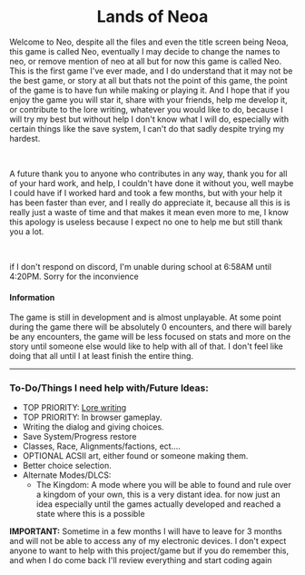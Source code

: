 <h1 align="center">Lands of Neoa</h1>
<p align="left">Welcome to Neo, despite all the files and even the title screen being Neoa, this game is called Neo, eventually I may decide to change the names to neo, or remove mention of neo at all but for now this game is called Neo. This is the first game I've ever made, and I do understand that it may not be the best game, or story at all but thats not the point of this game, the point of the game is to have fun while making or playing it. And I hope that if you enjoy the game you will star it, share with your friends, help me develop it, or contribute to the lore writing, whatever you would like to do, because I will try my best but without help I don't know what I will do, especially with certain things like the save system, I can't do that sadly despite trying my hardest.</p>
<br>
<p>A future thank you to anyone who contributes in any way, thank you for all of your hard work, and help, I couldn't have done it without you, well maybe I could have if I worked hard and took a few months, but with your help it has been faster than ever, and I really do appreciate it, because all this is is really just a waste of time and that makes it mean even more to me, I know this apology is useless because I expect no one to help me but still thank you a lot.</p>
<br>
<p>if I don't respond on discord, I'm unable during school at 6:58AM until 4:20PM. Sorry for the inconvience</p>

#### Information
The game is still in development and is almost unplayable. At some point during the game there will be absolutely 0 encounters, and there will barely be any encounters, the game will be less focused on stats and more on the story until someone else would like to help with all of that. I don't feel like doing that all until I at least finish the entire thing.

-------------------------------------

### To-Do/Things I need help with/Future Ideas:
- TOP PRIORITY: <a href="https://github.com/DELUXEHUNTER/neo/blob/Master/Lore.md">Lore writing</a>
- TOP PRIORITY: In browser gameplay.
- Writing the dialog and giving choices.
- Save System/Progress restore
- Classes, Race, Alignments/factions, ect.... 
- OPTIONAL ACSII art, either found or someone making them.
- Better choice selection.
- Alternate Modes/DLCS:
    - The Kingdom: A mode where you will be able to found and rule over a kingdom of your own, this is a very distant idea. for now just an idea especially until the games actually developed and reached a state where this is a possible


**IMPORTANT:** Sometime in a few months I will have to leave for 3 months and will not be able to access any of my electronic devices. I don't expect anyone to want to help with this project/game but if you do remember this, and when I do come back I'll review everything and start coding again




